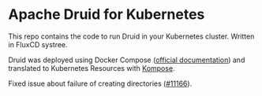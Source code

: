 # Apache Druid for Kubernetes

This repo contains the code to run Druid in your Kubernetes cluster. Written in FluxCD systree.

Druid was deployed using Docker Compose ([official documentation](https://druid.apache.org/docs/latest/tutorials/docker.html)) and translated to Kubernetes Resources with [Kompose](https://kubernetes.io/docs/tasks/configure-pod-container/translate-compose-kubernetes/).

Fixed issue about failure of creating directories ([#11166](https://github.com/apache/druid/issues/11166)).
